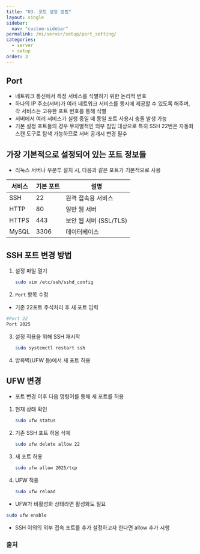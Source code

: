 ```yaml
---
title: "03. 포트 설정 방법"
layout: single
sidebar:
  nav: "custom-sidebar"
permalink: /mi/server/setup/port_setting/
categories:
  - server
  - setup
order: 3
---
```



## Port

  - 네트워크 통신에서 특정 서비스를 식별하기 위한 논리적 번호
  - 하나의 IP 주소(서버)가 여러 네트워크 서비스를 동시에 제공할 수 있도록 해주며, 각 서비스는 고유한 포트 번호를 통해 식별
  - 서버에서 여러 서비스가 실행 중일 때 동일 포트 사용시 충돌 발생 가능
  - 기본 설정 포트들의 경우 무차별적인 외부 침입 대상으로 특히 SSH 22번은 자동화 스캔 도구로 탐색 가능하므로 서버 공개시 변경 필수


## 가장 기본적으로 설정되어 있는 포트 정보들  

  - 리눅스 서버나 우분투 설치 시, 다음과 같은 포트가 기본적으로 사용

| 서비스        | 기본 포트 | 설명                           |
|---------------|-----------|--------------------------------|
| SSH           | 22        | 원격 접속용 서비스              |
| HTTP          | 80        | 일반 웹 서버                   |
| HTTPS         | 443       | 보안 웹 서버 (SSL/TLS)         |
| MySQL         | 3306      | 데이터베이스                    |



## SSH 포트 변경 방법

1. 설정 파일 열기
   ```bash
   sudo vim /etc/ssh/sshd_config
   ```

2. `Port` 항목 수정
  - 기존 22포트 주석처리 후 새 포트 입력
   ```bash
   #Port 22
   Port 2025
   ```

3. 설정 적용을 위해 SSH 재시작
   ```bash
   sudo systemctl restart ssh
   ```

4. 방화벽(UFW 등)에서 새 포트 허용  


## UFW 변경  

  - 포트 변경 이후 다음 명령어를 통해 새 포트를 허용

1. 현재 상태 확인
   ```bash
   sudo ufw status
   ```

2. 기존 SSH 포트 허용 삭제 
   ```bash
   sudo ufw delete allow 22
   ```

3. 새 포트 허용
   ```bash
   sudo ufw allow 2025/tcp
   ```

4. UFW 적용
   ```bash
   sudo ufw reload
   ```

  - UFW가 비활성화 상태라면 활성화도 필요
   ```bash
   sudo ufw enable
   ```
  - SSH 이외의 외부 접속 포트를 추가 설정하고자 한다면 allow 추가 시행



### 출처
